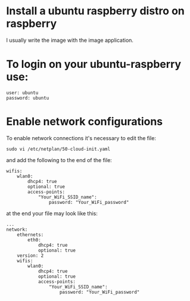 # Install a ubuntu raspberry distro on raspberry

I usually write the image with the image application.

# To login on your ubuntu-raspberry use:

```
user: ubuntu
password: ubuntu
```

# Enable network configurations

To enable network connections it's necessary to edit the file:

```
sudo vi /etc/netplan/50-cloud-init.yaml
```

and add the following to the end of the file:

```
wifis:
    wlan0:
        dhcp4: true
        optional: true
        access-points:
            "Your_WiFi_SSID_name":
                password: "Your_WiFi_password"
```

at  the end your file may look like this:

```
...
network:
    ethernets:
        eth0:
            dhcp4: true
            optional: true
    version: 2
    wifis:
        wlan0:
            dhcp4: true
            optional: true
            access-points:
                "Your_WiFi_SSID_name":
                    password: "Your_WiFi_password"
```
